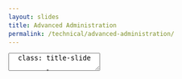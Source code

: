 ```yaml
---
layout: slides
title: Advanced Administration
permalink: /technical/advanced-administration/
---
```


<textarea id="source">
  class: title-slide

  <span class="mega-octicon octicon-mark-github"></span>
  <h1>Advanced Administration</h1>

  <footer>
    <div class="octicon-spacer"><span class="octicon octicon-logo-github"></span><span class="tagline">how people build software</span></div>
  </footer>
  ---
  class: title-top

  # Advanced Administration

  .container[
  .row[
  .col-md-12[.card[.card-block[.card-text[**Section Goal:**]
  .card-text[Understand Advanced GitHub Enterprise administration topics.]
  ]]]]
  .row[
  .col-md-6[.card[.card-block[**Topics and Agenda**
  .card-text[
  - Backups
  - Restores
  - High Availability
  - Disaster Recovery
  - Clustering]]]]
  .col-md-6[.card[.card-block[**...**
  .card-text[
  - Site Admin Console
  - Command Line Access
  - Upgrades
  - Auditing Usage
  - Creating A Support Pack]]]]]]

  <footer>
    <div class="octicon-spacer"><span class="octicon octicon-logo-github"></span><span class="tagline">how people build software</span></div>
  </footer>
  ---
  class: title-top

  # Backups

  .container[
  .row[
  .col-md-12[.card[
  .card-block[
  .card-text[Before you begin using **GitHub Enterprise** in a production capacity, you should set up a backup host, schedule automated backups, and develop a recovery plan as part of an overall [automated backups plan.](https://help.github.com/enterprise/admin/guides/installation/backups-and-disaster-recovery/")]]]]
  .col-md-12[
  ```sh
  git clone https://github.com/github/backup-utils && cd backup-utils
  cp backup.config-example backup.config
  atom backup.config
  bin/ghe-host-check
  bin/ghe-backup
  ```
  ]]]

  <footer>
    <div class="octicon-spacer"><span class="octicon octicon-logo-github"></span><span class="tagline">how people build software</span></div>
  </footer>

  ---
  class: title-top

  # Backup Continued

  .container[
  .row[
  .col-md-12[.card[
  .card-block[
  .card-text[
  - Edit `GHE_HOSTNAME`
  - Edit `GHE_DATA_DIR`
  - Add SSH Key for Backup Server
  - Add a `cron` job for backup
  ]]]]
  .col-md-12[
  ```sh
  sudo atom /etc/crontab
  0 * * * * /opt/backup-utils/bin/ghe-backup
  ```
  ]]]

  <footer>
    <div class="octicon-spacer"><span class="octicon octicon-logo-github"></span><span class="tagline">how people build software</span></div>
  </footer>
  ---
  class: title-top

  # Restoring Data

  .container[
  .row[
  .col-md-12[
  ```sh
  $ ghe-restore 169.154.1.1
  Starting restore of 169.154.1.1 from snapshot 20141111T174152
  Connect 169.154.1.1 OK (v2.0.0)
  Enabling maintenance mode on 169.154.1.1 ...
  Restoring Git repositories ...
  Restoring GitHub Pages ...
  Restoring MySQL database ...
  Restoring Redis database ...
  Restoring SSH authorized keys ...
  Restoring Elasticsearch indices ...
  Restoring SSH host keys ...
  Completed restore of 169.154.1.1 from snapshot 20141111T174152
  Visit https://169.154.1.1/setup/settings to configure the recovered appliance.
  ```
  ]]]

  <footer>
    <div class="octicon-spacer"><span class="octicon octicon-logo-github"></span><span class="tagline">how people build software</span></div>
  </footer>
  ---
  class: title-top

  # Disaster Recovery

  .container[
  .row[
  .col-md-12[.card[
  .card-block[
  .card-text[
  - [Disaster Recovery](https://help.github.com/enterprise/admin/guides/installation/backups-and-disaster-recovery/#backup-scheduling-and-recovery-point-objective)
  - Edit `GHE_RESTORE_HOST`
  - Add SSH Key for Backup Server
  - Add a `cron` job for backup
  ]]]]
  .col-md-12[
  ```sh
  sudo atom /etc/crontab
  0 */4 * * * /opt/backup-utils/bin/ghe-restore
  ```
  ]]]

  <footer>
    <div class="octicon-spacer"><span class="octicon octicon-logo-github"></span><span class="tagline">how people build software</span></div>
  </footer>
  ---
  class: title-top

  # High Availability Overview

  .container[.img-responsive[![high availability](/images/github-ha.png)]]

  <footer>
    <div class="octicon-spacer"><span class="octicon octicon-logo-github"></span><span class="tagline">how people build software</span></div>
  </footer>
  ---
  class: title-top

  # High Availability Configuration

  .container[
  .row[
  .col-md-12[
  .card[.card-block[.card-text[
  In this [configuration](https://help.github.com/enterprise/admin/guides/installation/high-availability-cluster-configuration/), a fully redundant secondary GitHub Enterprise instance is kept in sync with the primary instance via replication of all major datastores.
  - Fully redundant GitHub Enterprise instance
  - Automated setup of one-way, asynchronous replication of all datastores
  - Active/Passive HA configuration
  - Manual DNS or Load Balancer failover

  The replication and failover features included in GitHub Enterprise should **only** be used for:
  - Software crashes
  - Primary system hardware failures
  - Virtualization host system failures
  - Logically or physically severed network at the primary site
  ]]]]]]

  <footer>
    <div class="octicon-spacer"><span class="octicon octicon-logo-github"></span><span class="tagline">how people build software</span></div>
  </footer>
  ---
  class: title-top

  # Sample Configuration Steps

  .container[
  .row[
  .col-md-12[
  ```sh
  $ ghe-repl-setup 169.254.1.1
  $ ghe-repl-start
  $ ghe-repl-status
  $ ghe-repl-status -v
  $ ghe-repl-stop
  $ ghe-repl-promote
  ```
  ]]]

  <footer>
    <div class="octicon-spacer"><span class="octicon octicon-logo-github"></span><span class="tagline">how people build software</span></div>
  </footer>
  ---
  class: title-top

  # GitHub Clustering

  .container[
  .row[
  .col-md-12[
  .card[.card-block[.card-text[
  This [configuration](https://help.github.com/enterprise/admin/guides/clustering/initializing-the-cluster/) is only for customers with over 10.000 users.  This requires your sales representative to work with the GitHub Product team to generate a clustering license to be used.
  - Only for companies with > 10.000 developers
  - Get your updated license from GitHub
  - Follow the clustering [guidelines](https://help.github.com/enterprise/2.11/admin/guides/clustering/about-cluster-nodes/#services-required-for-clustering) for a minimum of 10 nodes
  - Configure the `cluster.conf` on the first node
  - Run the `ghe-cluster-config-init` command to copy the `cluster.conf` to the other nodes
  ]]]]]]

  <footer>
    <div class="octicon-spacer"><span class="octicon octicon-logo-github"></span><span class="tagline">how people build software</span></div>
  </footer>
  ---
  class: title-top

  # Site Admin Overview

  .container[.img-responsive[![site admin](/images/site-admin-overview.png)]]

  <footer>
    <div class="octicon-spacer"><span class="octicon octicon-logo-github"></span><span class="tagline">how people build software</span></div>
  </footer>
  ---
  class: title-top

  # Useful Commands

  .container[
  .row[
  .col-md-6[
  .card[.card-block[.card-text[
  Connect via [**SSH**](https://help.github.com/enterprise/admin/guides/installation/administrative-shell-ssh-access/) to perform administrative tasks
  - `ghe-announce` - sets a banner at the top of every GitHub Enterprise page
  - `ghe-maintenance` - put the instance into maintenance mode
  - `ghe-upgrade` - upgrade the appliance
  - `ghe-set-password` - set a new password to log into the Management Console
  - `ghe-storage-extend` - extend the data volume to a larger size
  - `ghe-support-bundle` - prepare a compressed upload of stats of the virtual appliance for support
  - `ghe⇥⇥` - view all commands
  ]]]]
  .col-md-6[
  .card[.card-block[.card-text[
  Not available when **LDAP sync** is _enabled_:
  - `ghe-user-promote`
  - `ghe-user-demote`
  - `ghe-user-suspend`
  - `ghe-user-unsuspend`
  ]]]]
  ]]

  <footer>
    <div class="octicon-spacer"><span class="octicon octicon-logo-github"></span><span class="tagline">how people build software</span></div>
  </footer>
  ---
  class: title-top

  # Upgrading the Appliance

  .container[
  .row[
  .col-md-12[
  .card[.card-block[.card-text[
  GitHub produces fixes every 3 weeks for _z_ releases, every 3 months for _y_ releases and every 18mo-2y for _x_ releases.  In the case of a security vulnerability, we will update the codebase and ask customers to update their appliances immediately.  You will receive this email notification if you are listed as a GitHub appliance administrator in the [GitHub Enterprise Dashboard](https://enterprise.github.com/).  This is also the location you go to for getting the [latest release information and package downloads](https://enterprise.github.com/releases/) for an [upgrade](https://help.github.com/enterprise/2.6/admin/guides/installation/upgrading-the-github-enterprise-virtual-machine/#preparing-to-upgrade).
  ]]]]
  .col-md-12[
  ```sh
  $ cd /tmp
  $ wget \
    https://github-enterprise.s3.amazonaws.com/esx/updates/github-enterprise-esx-2.6.3.pkg
  $ ghe-upgrade github-enterprise-esx-2.6.3.pkg
  ```
  ]]]

  <footer>
    <div class="octicon-spacer"><span class="octicon octicon-logo-github"></span><span class="tagline">how people build software</span></div>
  </footer>
  ---
  class: title-top

  # Audit Logs

  .container[
  .row[
  .col-md-12[
  .card[.card-block[.card-text[
  GitHub Enterprise keeps logs of audited user, repository, and system events. You can use these logs to debug your installation as well as to comply with internal security mandates and external regulations. A number of user-initiated actions are audited, including:
  - Creating or deleting a repository
  - Creating or deleting an organization
  - Adding or removing an email address
  - Adding or removing an SSH key

  All audited system events, **including all pushes and pulls**, are logged to `/var/log/github/audit.log`  You can also choose to [forward these logs](https://help.github.com/enterprise/admin/articles/log-forwarding/) to a third party system like Splunk or Logstash.
  ]]]]]]

  <footer>
    <div class="octicon-spacer"><span class="octicon octicon-logo-github"></span><span class="tagline">how people build software</span></div>
  </footer>
  ---
  class: title-top

  # Getting Support

  .container[
  .row[
  .col-md-12[
  .card[.card-block[.card-text[
  With the purchase of GitHub Enterprise, the customer is entitled to support.  Customers contact GitHub via our [GitHub Enterprise Dashboard](https://support.enterprise.github.com/anonymous_requests/new).  One of the common requests users will get is to generate a support pack.  This is a collection of resources from the appliance that helps us to troubleshoot what problems the appliance the having.  **No repository source code is sent to GitHub in the Support Pack**.
  ]]]]
  .col-md-12[
  ```sh
  $ ghe-support-bundle
  --> Saving support bundle to '/tmp/github-support-bundle-20160621094833.tgz'...
  --> Done.
  ```
  ]]]

  <footer>
    <div class="octicon-spacer"><span class="octicon octicon-logo-github"></span><span class="tagline">how people build software</span></div>
  </footer>

</textarea>
